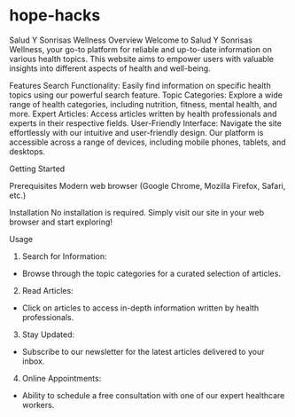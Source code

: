 # hope-hacks
Salud Y Sonrisas Wellness 
Overview
Welcome to Salud Y Sonrisas Wellness, your go-to platform for reliable and up-to-date information on various health topics. This website aims to empower users with valuable insights into different aspects of health and well-being. 

Features
Search Functionality: Easily find information on specific health topics using our powerful search feature.
Topic Categories: Explore a wide range of health categories, including nutrition, fitness, mental health, and more.
Expert Articles: Access articles written by health professionals and experts in their respective fields.
User-Friendly Interface: Navigate the site effortlessly with our intuitive and user-friendly design. Our platform is accessible across a range of devices, including mobile phones, tablets, and desktops.

Getting Started

Prerequisites
Modern web browser (Google Chrome, Mozilla Firefox, Safari, etc.)

Installation
No installation is required. Simply visit our site in your web browser and start exploring!

Usage
1. Search for Information:
- Browse through the topic categories for a curated selection of articles.
2. Read Articles:
- Click on articles to access in-depth information written by health professionals.
3. Stay Updated:
- Subscribe to our newsletter for the latest articles delivered to your inbox.
4. Online Appointments:
- Ability to schedule a free consultation with one of our expert healthcare workers.
